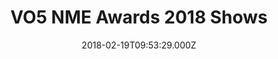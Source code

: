 ---
campaign-uuid: "c-56a28f12-6d10-4814-ade0-576da646d49c"
type: "Preview"
category: "Tickets"
date: "2018-02-19T09:53:29.000Z"
end-date: "2018-03-02T00:00:00.000Z"
disable-form: false
is_promoted: false
has_entry_page: false
title: "VO5 NME Awards 2018 Shows"
competition-description: "<p>This year’s line-up of London NME Shows is the best in\
  \ recent memory… and a huge line-up of artists has been announced… so why not make\
  \ sure you get your hands on tickets for one of the greatest events of the year?\n\
  Franz Ferdinand at O2 Academy Brixton, Yonaka at The Garage, A2 at KOKO London…\
  \ sounds good, right? <p>Tickets are on sale right now so get your hands on them\
  \ before they are sold out!</p></p>\n"
banner-img: "https://assets.expresslyapp.com/asset-98310dd3-0c04-4774-88ab-d8e74ebf9ec2.jpg"
logo-left-href: "https://www.tickx.co.uk/"
logo-left-image: "https://assets.expresslyapp.com/80c167db-20f6-48c0-b3af-cacfe885e812-thumb.png"
logo-left-title: "tickx"
has-winner: false
country-restrictions:
- "GB"
---